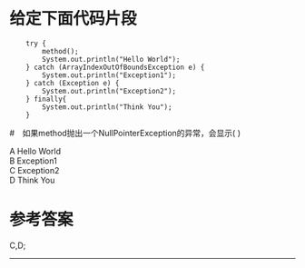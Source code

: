 # 给定下面代码片段

```
	try {
		method();
		System.out.println("Hello World");
	} catch (ArrayIndexOutOfBoundsException e) {
		System.out.println("Exception1");
	} catch (Exception e) {
		System.out.println("Exception2");
	} finally{
		System.out.println("Think You");			
	}
```
#　如果method抛出一个NullPointerException的异常，会显示( )

A Hello World   
B Exception1  
C Exception2  
D Think You

# 参考答案

C,D;

---